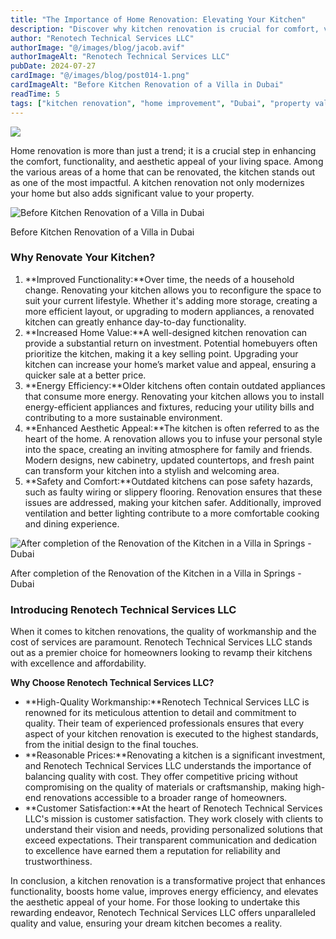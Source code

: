 ```yaml
---
title: "The Importance of Home Renovation: Elevating Your Kitchen"
description: "Discover why kitchen renovation is crucial for comfort, value, energy efficiency, and safety, with real examples from Dubai homes."
author: "Renotech Technical Services LLC"
authorImage: "@/images/blog/jacob.avif"
authorImageAlt: "Renotech Technical Services LLC"
pubDate: 2024-07-27
cardImage: "@/images/blog/post014-1.png"
cardImageAlt: "Before Kitchen Renovation of a Villa in Dubai"
readTime: 5
tags: ["kitchen renovation", "home improvement", "Dubai", "property value", "energy efficiency"]
---
```


![](@/images/blog/post014-1.png)

Home renovation is more than just a trend; it is a crucial step in enhancing the comfort, functionality, and aesthetic appeal of your living space. Among the various areas of a home that can be renovated, the kitchen stands out as one of the most impactful. A kitchen renovation not only modernizes your home but also adds significant value to your property.

  

![Before Kitchen Renovation of a Villa in Dubai](https://img1.wsimg.com/isteam/ip/c49a412a-7d5c-4c86-b371-17b58bdd84ac/20240314_124305.jpg/:/cr=t:0%25,l:0%25,w:100%25,h:100%25/rs=w:1280 "Before Kitchen Renovation of a Villa in Dubai")

Before Kitchen Renovation of a Villa in Dubai

### Why Renovate Your Kitchen?

1.  **Improved Functionality:**Over time, the needs of a household change. Renovating your kitchen allows you to reconfigure the space to suit your current lifestyle. Whether it's adding more storage, creating a more efficient layout, or upgrading to modern appliances, a renovated kitchen can greatly enhance day-to-day functionality.
2.  **Increased Home Value:**A well-designed kitchen renovation can provide a substantial return on investment. Potential homebuyers often prioritize the kitchen, making it a key selling point. Upgrading your kitchen can increase your home’s market value and appeal, ensuring a quicker sale at a better price.
3.  **Energy Efficiency:**Older kitchens often contain outdated appliances that consume more energy. Renovating your kitchen allows you to install energy-efficient appliances and fixtures, reducing your utility bills and contributing to a more sustainable environment.
4.  **Enhanced Aesthetic Appeal:**The kitchen is often referred to as the heart of the home. A renovation allows you to infuse your personal style into the space, creating an inviting atmosphere for family and friends. Modern designs, new cabinetry, updated countertops, and fresh paint can transform your kitchen into a stylish and welcoming area.
5.  **Safety and Comfort:**Outdated kitchens can pose safety hazards, such as faulty wiring or slippery flooring. Renovation ensures that these issues are addressed, making your kitchen safer. Additionally, improved ventilation and better lighting contribute to a more comfortable cooking and dining experience.

  

![After completion of the Renovation of the Kitchen in a Villa in Springs - Dubai](https://img1.wsimg.com/isteam/ip/c49a412a-7d5c-4c86-b371-17b58bdd84ac/20240426_170611.jpg/:/cr=t:0%25,l:0%25,w:100%25,h:100%25/rs=w:1280 "After completion of the Renovation of the Kitchen in a Villa in Springs - Dubai")

After completion of the Renovation of the Kitchen in a Villa in Springs - Dubai

### Introducing Renotech Technical Services LLC

When it comes to kitchen renovations, the quality of workmanship and the cost of services are paramount. Renotech Technical Services LLC stands out as a premier choice for homeowners looking to revamp their kitchens with excellence and affordability.

**Why Choose Renotech Technical Services LLC?**

-   **High-Quality Workmanship:**Renotech Technical Services LLC is renowned for its meticulous attention to detail and commitment to quality. Their team of experienced professionals ensures that every aspect of your kitchen renovation is executed to the highest standards, from the initial design to the final touches.
-   **Reasonable Prices:**Renovating a kitchen is a significant investment, and Renotech Technical Services LLC understands the importance of balancing quality with cost. They offer competitive pricing without compromising on the quality of materials or craftsmanship, making high-end renovations accessible to a broader range of homeowners.
-   **Customer Satisfaction:**At the heart of Renotech Technical Services LLC's mission is customer satisfaction. They work closely with clients to understand their vision and needs, providing personalized solutions that exceed expectations. Their transparent communication and dedication to excellence have earned them a reputation for reliability and trustworthiness.

In conclusion, a kitchen renovation is a transformative project that enhances functionality, boosts home value, improves energy efficiency, and elevates the aesthetic appeal of your home. For those looking to undertake this rewarding endeavor, Renotech Technical Services LLC offers unparalleled quality and value, ensuring your dream kitchen becomes a reality.